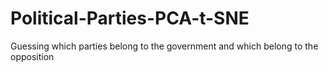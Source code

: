 # Political-Parties-PCA-t-SNE
Guessing which parties belong to the government and which belong to the opposition
